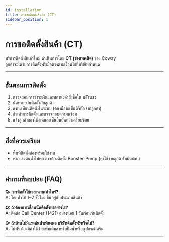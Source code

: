 ```yaml
---
id: installation
title: การขอติดตั้งสินค้า (CT)
sidebar_position: 1
---
```


# การขอติดตั้งสินค้า (CT)

บริการติดตั้งสินค้าใหม่ ดำเนินการโดย **CT (ช่างเทคนิค)** ของ Coway  
ลูกค้าจะได้รับการติดตั้งฟรีเมื่อตรงตามเงื่อนไขที่บริษัทกำหนด  

---

## ขั้นตอนการติดตั้ง

1. ตรวจสอบการชำระเงินและสถานะคำสั่งซื้อใน eTrust  
2. นัดหมายวันติดตั้งกับลูกค้า  
3. ลงทะเบียนติดตั้งในระบบ (ต้องมีลายเซ็นดิจิทัลจากลูกค้า)   
4. ช่างทำการติดตั้งและตรวจสอบความพร้อม  
5. แจ้งลูกค้าลองใช้งานและเซ็นยืนยันความเรียบร้อย  

---

## สิ่งที่ควรเตรียม

- พื้นที่ติดตั้งต้องพร้อมใช้งาน  
- หากแรงดันน้ำไม่พอ อาจต้องติดตั้ง Booster Pump (ค่าใช้จ่ายลูกค้ารับผิดชอบ)  

---

## คำถามที่พบบ่อย (FAQ)

**Q: การติดตั้งใช้เวลานานเท่าไหร่?**  
A: โดยทั่วไป 1–2 ชั่วโมง ขึ้นอยู่กับประเภทสินค้า  

**Q: ถ้าต้องการเลื่อนนัดติดตั้งทำอย่างไร?**  
A: ติดต่อ Call Center (1421) อย่างน้อย 1 วันก่อนวันติดตั้ง  

**Q: ถ้าบ้านไม่มีแรงดันน้ำเพียงพอ บริษัทติดตั้งฟรีหรือไม่?**  
A: ไม่ฟรี ต้องมีค่าใช้จ่ายเพิ่มเติมสำหรับปั๊มน้ำหรืออุปกรณ์เสริม  

---